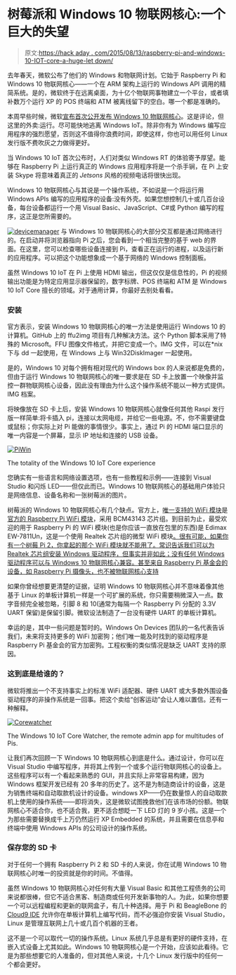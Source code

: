 # 树莓派和 Windows 10 物联网核心:一个巨大的失望

> 原文:[https://hack aday . com/2015/08/13/raspberry-pi-and-windows-10-IOT-core-a-huge-let down/](https://hackaday.com/2015/08/13/raspberry-pi-and-windows-10-iot-core-a-huge-letdown/)

去年春天，微软公布了他们的 Windows 和物联网计划。它始于 Raspberry Pi 和 Windows 10 物联网核心——一个在 ARM 架构上运行的 Windows API 调用的精简系统。是的，微软终于在远离桌面，为十亿个物联网事物建立一个平台，或者填补数万个运行 XP 的 POS 终端和 ATM 被离线留下的空白。哪一个都是准确的。

本周早些时候，微软[宣布首次公开发布 Windows 10 物联网核心](https://blogs.windows.com/buildingapps/2015/08/10/hello-windows-10-iot-core/)。这是评论，但这里的外卖:运行。尽可能快地逃离 Windows IoT。除非你有为 Windows 编写应用程序的强烈愿望，否则这不值得你浪费时间，即使这样，你也可以用任何 Linux 发行版不费吹灰之力做得更好。

当 Windows 10 IoT 首次公布时，人们对类似 Windows RT 的体验寄予厚望。能够在 Raspberry Pi 上运行真正的 Windows 应用程序将是一个杀手锏，在 Pi 上安装 Skype 将意味着真正的 *Jetsons* 风格的视频电话将很快出现。

Windows 10 物联网核心与其说是一个操作系统，不如说是一个将运行用 Windows APIs 编写的应用程序的设备:没有外壳。如果您想控制几十或几百台设备，每台设备都运行一个用 Visual Basic、JavaScript、C#或 Python 编写的程序，这正是您所需要的。

[![devicemanager](../Images/32088417bf3f91c761bb74fe97777cba.png)](https://hackaday.com/wp-content/uploads/2015/08/devicemanager.png) 与 Windows 10 物联网核心的大部分交互都是通过网络进行的。在启动并将浏览器指向 Pi 之后，您会看到一个相当完整的基于 web 的界面。在这里，您可以检查哪些设备连接到 Pi，查看正在运行的进程，以及运行新的应用程序。可以把这个功能想象成一个基于网络的 Windows 控制面板。

虽然 Windows 10 IoT 在 Pi 上使用 HDMI 输出，但这仅仅是信息性的，Pi 的视频输出功能是为特定应用显示器保留的，数字标牌、POS 终端和 ATM 是 Windows 10 IoT Core 擅长的领域。对于通用计算，你最好去别处看看。

### 安装

官方表示，安装 Windows 10 物联网核心的唯一方法是使用运行 Windows 10 的计算机。GitHub 上的 ffu2img 项目有几种解决方法。这个 Python 脚本采用了特殊的 Microsoft。FFU 图像文件格式，并把它变成一个。IMG 文件，可以在*nix 下与 dd 一起使用，在 Windows 上与 Win32DiskImager 一起使用。

是的，Windows 10 对每个拥有相对现代的 Windows box 的人来说都是免费的，但由于运行 Windows 10 物联网核心的唯一要求是在 SD 卡上放置一个映像并监控一群物联网核心设备，因此没有理由为什么这个操作系统不能以一种方式提供。IMG 档案。

将映像放在 SD 卡上后，安装 Windows 10 物联网核心就像任何其他 Raspi 发行版一样简单:将卡插入 pi，连接以太网电缆，并给它一些电源。不，你不需要键盘或鼠标；你实际上对 Pi 能做的事情很少。事实上，通过 Pi 的 HDMI 端口显示的唯一内容是一个屏幕，显示 IP 地址和连接的 USB 设备。

[![PiWin](../Images/7951374f4d8607aea52605394c238bce.png)](https://hackaday.com/wp-content/uploads/2015/08/piwin.png)

The totality of the Windows 10 IoT Core experience

您确实有一些语言和网络设置选项，也有一些教程和示例——连接到 Visual Studio 和闪烁 LED——但仅此而已。Windows 10 物联网核心的基础用户体验只是网络信息、设备名称和一张树莓派的图片。

树莓派的 Windows 10 物联网核心有几个缺点。官方上，[唯一支持的 WiFi 模块](http://ms-iot.github.io/content/en-US/win10/SetupWiFi.htm#WiFi_Devices)是[官方的 Raspberry Pi WiFi 模块](http://swag.raspberrypi.org/collections/frontpage/products/official-raspberry-pi-Wifi-dongle)，采用 BCM43143 芯片组。到目前为止，最受欢迎的用于 Raspberry Pi 的 WiFi 模块(也是你应该一直放在包里的东西)是 Edimax EW-7811Un，这是一个使用 Realtek 芯片组的微型 WiFi 模块[。很有可能，如果你有一个树莓 Pi 2，你拿起的那个 WiFi 模块就不能用了。常识告诉我们可以为 Realtek 芯片组安装 Windows 驱动程序，但事实并非如此；没有任何 Windows 驱动程序可以与 Windows 10 物联网核心兼容。甚至来自 Raspberry Pi 基金会的设备，如 Raspberry Pi 摄像头，也不被物联网核心支持](https://wikidevi.com/wiki/Edimax_EW-7811Un)

如果你曾经想要更清楚的证据，证明 Windows 10 物联网核心并不意味着像其他基于 Linux 的单板计算机一样是一个可扩展的系统，你只需要稍微深入一点。数字音频完全被忽略，引脚 8 和 10(通常为每隔一个 Raspberry Pi 分配的 3.3V UART 保留)是保留引脚。微软设法制造了一台没有硬件 UART 的单板计算机。

幸运的是，其中一些问题是暂时的。Windows On Devices 团队的一名代表告诉我们，未来将支持更多的 WiFi 加密狗；他们唯一能及时找到的驱动程序是 Raspberry Pi 基金会的官方加密狗。工程权衡的类似情况是缺乏 UART 支持的原因。

### 这到底是给谁的？

微软将推出一个不支持事实上的标准 WiFi 适配器、硬件 UART 或大多数外围设备驱动程序的非操作系统是一回事。把这个卖给“创客运动”会让人难以置信。还有一种解释。

[![Corewatcher](../Images/6f26e721502a504c2341c5bfc9597eab.png)](https://hackaday.com/wp-content/uploads/2015/08/corewatcher.png)

The Windows 10 IoT Core Watcher, the remote admin app for multitudes of Pis.

让我们再次回顾一下 Windows 10 物联网核心到底是什么。通过设计，你可以在 Visual Studio 中编写程序，并将其上传到一个或多个运行物联网核心的设备上。这些程序可以有一个看起来熟悉的 GUI，并且实际上非常容易构建，因为 Windows 框架开发已经有 20 多年的历史了。这不是为制造商设计的设备，这是为销售终端和自动取款机设计的设备。windows XP——仍在数量惊人的自动取款机上使用的操作系统——即将消失，这是微软试图挽救他们在该市场的份额。物联网核心不适合你，也不适合我，更不适合想眨一下 LED 灯的 9 岁小孩。这是一个为那些需要替换成千上万仍然运行 XP Embedded 的系统，并且需要在信息亭和终端中使用 Windows APIs 的公司设计的操作系统。

### 保存您的 SD 卡

对于任何一个拥有 Raspberry Pi 2 和 SD 卡的人来说，你在试用 Windows 10 物联网核心时唯一的投资就是你的时间。不值得。

虽然 Windows 10 物联网核心对任何有大量 Visual Basic 和其他工程债务的公司来说都很棒，但它不适合黑客、制造商或任何开发新事物的人。为此，如果你想要一个可以远程编程和更新的联网盒子，有几十种选择。用于 Pi 和 BeagleBone 的 [Cloud9 IDE](https://c9.io/) 允许你在单板计算机上编写代码，而不必强迫你安装 Visual Studio，Linux 是管理互联网上几十或几百个机器的王者。

这不是一个可以取代一切的操作系统。Linux 系统几乎总是有更好的硬件支持，在嵌入式设备上尤其如此。Windows 10 物联网核心是一个开始，应该如此看待。它是为那些想要它的人准备的，但对其他人来说，十几个 Linux 发行版中的任何一个都会更好。